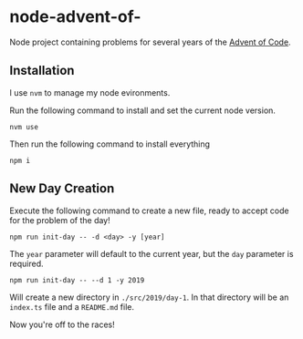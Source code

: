 # node-advent-of-

Node project containing problems for several years of the [Advent of Code](https://adventofcode.com/).

## Installation

I use `nvm` to manage my node evironments.  

Run the following command to install and set the current node version.

```
nvm use
```

Then run the following command to install everything

```
npm i
```

## New Day Creation

Execute the following command to create a new file, ready to accept code for the problem of the day!

```
npm run init-day -- -d <day> -y [year]
```

The `year` parameter will default to the current year, but the `day` parameter is required.

```
npm run init-day -- --d 1 -y 2019
```

Will create a new directory in `./src/2019/day-1`.  In that directory will be an `index.ts` file and a `README.md` file.

Now you're off to the races!